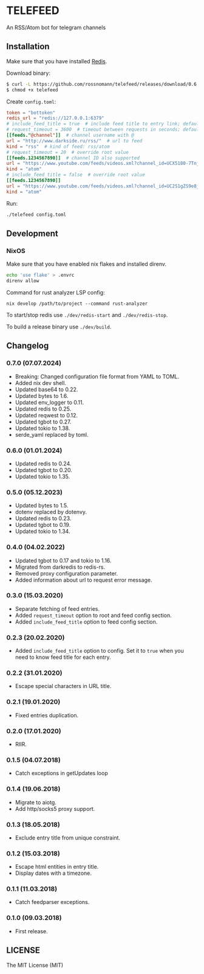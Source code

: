 # TELEFEED

An RSS/Atom bot for telegram channels

## Installation

Make sure that you have installed [Redis](https://redis.io/).

Download binary:

```sh
$ curl -L https://github.com/rossnomann/telefeed/releases/download/0.6.0/telefeed-0.6.0_x86_64-linux-gnu --output telefeed
$ chmod +x telefeed
```

Create `config.toml`:

```toml
token = "bottoken"
redis_url = "redis://127.0.0.1:6379"
# include_feed_title = true  # include feed title to entry link; defaults to false
# request_timeout = 3600  # timeout between requests in seconds; defaults to 1200 (20 minutes)
[[feeds."@channel"]]  # channel username with @
url = "http://www.darkside.ru/rss/"  # url to feed
kind = "rss"  # kind of feed: rss/atom
# request_timeout = 20  # override root value
[[feeds.1234567890]]  # channel ID also supported
url = "https://www.youtube.com/feeds/videos.xml?channel_id=UCX5180-7TnjjHlHaVDdqnmA"
kind = "atom"
# include_feed_title = false  # override root value
[[feeds.1234567890]]
url = "https://www.youtube.com/feeds/videos.xml?channel_id=UC2S1gZS9e8jb3Mx1Ce6YH5g"
kind = "atom"
```

Run:
```sh
./telefeed config.toml
```

## Development

### NixOS

Make sure that you have enabled nix flakes and installed direnv.

```sh
echo 'use flake' > .envrc
direnv allow
```

Command for rust analyzer LSP config:

```
nix develop /path/to/project --command rust-analyzer
```

To start/stop redis use `./dev/redis-start` and `./dev/redis-stop`.

To build a release binary use `./dev/build`.

## Changelog

### 0.7.0 (07.07.2024)

- Breaking: Changed configuration file format from YAML to TOML.
- Added nix dev shell.
- Updated base64 to 0.22.
- Updated bytes to 1.6.
- Updated env_logger to 0.11.
- Updated redis to 0.25.
- Updated reqwest to 0.12.
- Updated tgbot to 0.27.
- Updated tokio to 1.38.
- serde_yaml replaced by toml.

### 0.6.0 (01.01.2024)

- Updated redis to 0.24.
- Updated tgbot to 0.20.
- Updated tokio to 1.35.

### 0.5.0 (05.12.2023)

- Updated bytes to 1.5.
- dotenv replaced by dotenvy.
- Updated redis to 0.23.
- Updated tgbot to 0.19.
- Updated tokio to 1.34.

### 0.4.0 (04.02.2022)

- Updated tgbot to 0.17 and tokio to 1.16.
- Migrated from darkredis to redis-rs.
- Removed proxy configuration parameter.
- Added information about url to request error message.

### 0.3.0 (15.03.2020)

- Separate fetching of feed entries.
- Added `request_timeout` option to root and feed config section.
- Added `include_feed_title` option to feed config section.

### 0.2.3 (20.02.2020)

- Added `include_feed_title` option to config.
  Set it to `true` when you need to know feed title for each entry.

### 0.2.2 (31.01.2020)

- Escape special characters in URL title.

### 0.2.1 (19.01.2020)

- Fixed entries duplication.

### 0.2.0 (17.01.2020)

- RIIR.

### 0.1.5 (04.07.2018)

- Catch exceptions in getUpdates loop

### 0.1.4 (19.06.2018)

- Migrate to aiotg.
- Add http/socks5 proxy support.

### 0.1.3 (18.05.2018)

- Exclude entry title from unique constraint.

### 0.1.2 (15.03.2018)

- Escape html entities in entry title.
- Display dates with a timezone.

### 0.1.1 (11.03.2018)

- Catch feedparser exceptions.

### 0.1.0 (09.03.2018)

- First release.

## LICENSE

The MIT License (MIT)
